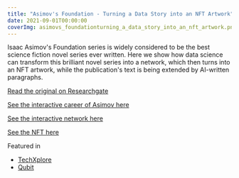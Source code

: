 ```yaml
---
title: "Asimov's Foundation - Turning a Data Story into an NFT Artwork"
date: 2021-09-01T00:00:00
coverImg: asimovs_foundationturning_a_data_story_into_an_nft_artwork.png
---
```


Isaac Asimov's Foundation series is widely considered to be the best science fiction novel series ever written. Here we show how data science can transform this brilliant novel series into a network, which then turns into an NFT artwork, while the publication's text is being extended by AI-written paragraphs.

<!--more-->


[Read the original on Researchgate](https://www.researchgate.net/publication/354983143_Asimov's_Foundation_-_turning_a_data_story_into_an_NFT_artwork)

[See the interactive career of Asimov here](http://janosov.hu/1_stemplot.html)

[See the interactive network here](http://janosov.hu/Fig4/index.html)

[See the NFT here](https://foundation.app/@milanjanosov/foundation/92747)

Featured in

- [TechXplore](https://techxplore.com/news/2021-10-analysis-asimov-foundation-art.html)
- [Qubit](https://qubit.hu/2021/12/16/halozattudomanyi-eszkozokkel-keszitett-digitalis-mualkotast-asimov-alapitvany-sorozatabol-egy-magyar-kutato-muvesz-paros)
